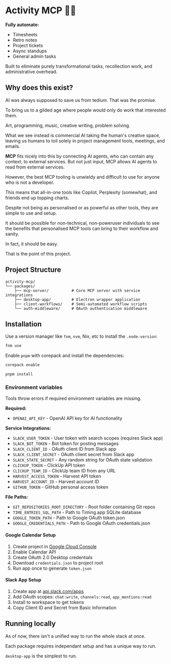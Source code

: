 # Activity MCP 👨‍🏭

**Fully automate:**

- Timesheets
- Retro notes
- Project tickets
- Async standups
- General admin tasks

Built to eliminate purely transformational tasks, recollection work, and
administrative overhead.

## Why does this exist?

AI was always supposed to save us from tedium. That was the promise.

To bring us to a gilded age where people would only do work that interested them.

Art, programming, music, creative writing, problem solving.

What we see instead is commercial AI taking the human's creative space, leaving
us humans to toil solely in project management tools, meetings, and emails.

**MCP** fits nicely into this by connecting AI agents, who can contain any
context, to external services. But not just input, MCP allows AI agents to
read from external services.

However, the best MCP tooling is unwieldy and difficult to use for anyone who
is not a developer.

This means that all-in-one tools like Copilot, Perplexity (somewhat), and
friends end up topping charts.

Despite not being as personalised or as powerful as other tools, they are
simple to use and setup.

It should be possible for non-technical, non-poweruser individuals to see the
benefits that personalised MCP tools can bring to their workflow and sanity.

In fact, it should be easy.

That is the point of this project.

## Project Structure

```
activity-mcp/
└── packages/
    ├── mcp-server/          # Core MCP server with service integrations
    ├── desktop-app/         # Electron wrapper application
    ├── client-workflows/    # Semi-automated workflow scripts
    └── auth-middleware/     # OAuth authentication middleware
```

## Installation

Use a version manager like `fnm`, `nvm`, Nix, etc to install the `.node-version`:
```bash
fnm use
```

Enable `pnpm` with corepack and install the dependencies:
```bash
corepack enable

pnpm install
```

### Environment variables

Tools throw errors if required environment variables are missing.

**Required:**
- `OPENAI_API_KEY` - OpenAI API key for AI functionality

**Service Integrations:**
- `SLACK_USER_TOKEN` - User token with search scopes (requires Slack app)
- `SLACK_BOT_TOKEN` - Bot token for posting messages
- `SLACK_CLIENT_ID` - OAuth client ID from Slack app
- `SLACK_CLIENT_SECRET` - OAuth client secret from Slack app  
- `SLACK_STATE_SECRET` - Any random string for OAuth state validation
- `CLICKUP_TOKEN` - ClickUp API token
- `CLICKUP_TEAM_ID` - ClickUp team ID from any URL
- `HARVEST_ACCESS_TOKEN` - Harvest API token
- `HARVEST_ACCOUNT_ID` - Harvest account ID
- `GITHUB_TOKEN` - GitHub personal access token

**File Paths:**
- `GIT_REPOSITORIES_ROOT_DIRECTORY` - Root folder containing Git repos
- `TIME_ENTRIES_SQL_PATH` - Path to Timing.app SQLite database
- `GOOGLE_TOKEN_PATH` - Path to Google OAuth token.json
- `GOOGLE_CREDENTIALS_PATH` - Path to Google OAuth credentials.json

#### Google Calendar Setup
1. Create project in [Google Cloud Console](https://console.cloud.google.com)
2. Enable Calendar API
3. Create OAuth 2.0 Desktop credentials
4. Download `credentials.json` to project root
5. Run app once to generate `token.json`

#### Slack App Setup  
1. Create app at [api.slack.com/apps](https://api.slack.com/apps)
2. Add OAuth scopes: `chat:write`, `channels:read`, `app_mentions:read`
3. Install to workspace to get tokens
4. Copy Client ID and Secret from Basic Information

## Running locally

As of now, there isn't a unified way to run the whole stack at once.

Each package requires independant setup and has a unique way to run.

`desktop-app` is the simplest to run.

